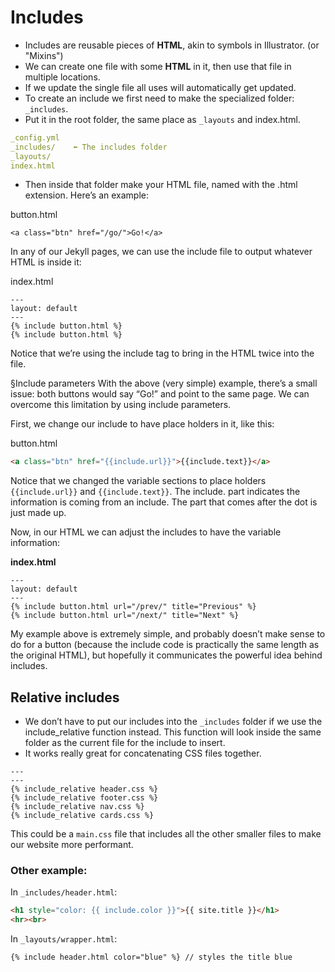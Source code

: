 # Includes
- Includes are reusable pieces of **HTML**, akin to symbols in Illustrator. (or "Mixins")
- We can create one file with some **HTML** in it, then use that file in multiple locations.
- If we update the single file all uses will automatically get updated.
- To create an include we first need to make the specialized folder: `_includes`.
- Put it in the root folder, the same place as `_layouts` and index.html.

```YAML
_config.yml
_includes/    ⬅︎ The includes folder
_layouts/
index.html
```

- Then inside that folder make your HTML file, named with the .html extension. Here’s an example:

button.html

```
<a class="btn" href="/go/">Go!</a>
```
In any of our Jekyll pages, we can use the include file to output whatever HTML is inside it:

index.html

```
---
layout: default
---
{% include button.html %}
{% include button.html %}
```

Notice that we’re using the include tag to bring in the HTML twice into the file.

§Include parameters
With the above (very simple) example, there’s a small issue: both buttons would say “Go!” and point to the same page. We can overcome this limitation by using include parameters.

First, we change our include to have place holders in it, like this:

button.html

```html
<a class="btn" href="{{include.url}}">{{include.text}}</a>
```
Notice that we changed the variable sections to place holders `{{include.url}}` and `{{include.text}}`. The include. part indicates the information is coming from an include. The part that comes after the dot is just made up.

Now, in our HTML we can adjust the includes to have the variable information:

**index.html**

```
---
layout: default
---
{% include button.html url="/prev/" title="Previous" %}
{% include button.html url="/next/" title="Next" %}
```
My example above is extremely simple, and probably doesn’t make sense to do for a button (because the include code is practically the same length as the original HTML), but hopefully it communicates the powerful idea behind includes.

## Relative includes
- We don’t have to put our includes into the `_includes` folder if we use the include_relative function instead. This function will look inside the same folder as the current file for the include to insert.
- It works really great for concatenating CSS files together.

```
---
---
{% include_relative header.css %}
{% include_relative footer.css %}
{% include_relative nav.css %}
{% include_relative cards.css %}
```

This could be a `main.css` file that includes all the other smaller files to make our website more performant.

### Other example:

In `_includes/header.html`:

```html
<h1 style="color: {{ include.color }}">{{ site.title }}</h1>
<hr><br>
```

In `_layouts/wrapper.html`:
```
{% include header.html color="blue" %} // styles the title blue
```
